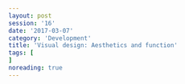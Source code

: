 ```yaml
--- 
layout: post 
session: '16' 
date: '2017-03-07' 
category: 'Development' 
title: 'Visual design: Aesthetics and function' 
tags: [] 
noreading: true
--- 
```


<excerpt/>

